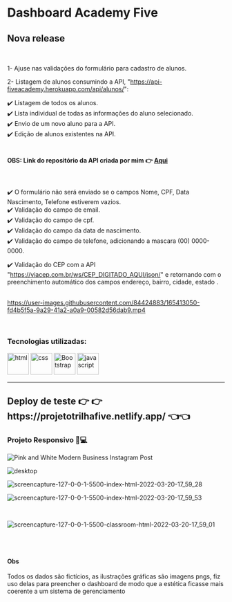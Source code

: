 <h1> Dashboard Academy Five</h1>

<h2>Nova release</h2><br>

1- Ajuse nas validações do formulário para cadastro de alunos.

2- Listagem de alunos consumindo a API, "https://api-fiveacademy.herokuapp.com/api/alunos/":

✔️ Listagem de todos os alunos.<br>
✔️ Lista individual de todas as informações do aluno selecionado.<br>
✔️ Envio de um novo aluno para a API.<br>
✔️ Edição de alunos existentes na API.<br>
<br>
<h4>OBS: Link do repositório da API criada por mim 👉 <a href="https://github.com/ValberJunior/api" type="button">Aqui</a></h4>
<br>

✔️ O formulário não será enviado se o campos Nome, CPF, Data Nascimento, Telefone estiverem vazios.<br>
✔️ Validação do campo de email.<br>
✔️ Validação do campo de cpf.<br>
✔️ Validação do campo da data de nascimento.<br>
✔️ Validação do campo de telefone, adicionando a mascara (00) 0000-0000.<br>

✔️ Validação do CEP com a API "https://viacep.com.br/ws/CEP_DIGITADO_AQUI/json/"
e retornando com o preenchimento automático dos campos endereço, bairro, cidade, estado .<br><br>



https://user-images.githubusercontent.com/84424883/165413050-fd4b5f5a-9a29-41a2-a0a9-00582d56dab9.mp4






<br>
<h3>Tecnologias utilizadas:</h3>
<div style="display=inline-block">
   <img src="https://cdn.iconscout.com/icon/free/png-64/html5-2038876-1720089.png" alt="html"width="50px" height="50px" >
   <img src="https://cdn.jsdelivr.net/gh/devicons/devicon/icons/css3/css3-original-wordmark.svg" alt="css" width="50px" height="50px" >
  <img src="https://cdn.jsdelivr.net/gh/devicons/devicon/icons/bootstrap/bootstrap-plain-wordmark.svg" alt="Bootstrap" width="50px" height="50px" >
  <img src="https://cdn.iconscout.com/icon/free/png-256/javascript-2752148-2284965.png" alt="javascript"width="50px" height="50px" >
 </div>
<hr>
<h2>Deploy de teste 👉 👉 https://projetotrilhafive.netlify.app/ 👈👈</h2>

<h3>Projeto Responsivo 📱💻</h3>

![Pink and White Modern Business Instagram Post](https://user-images.githubusercontent.com/84424883/159185646-ab960938-f105-4157-8eea-ceb48806bd2b.png)
<br>

![desktop](https://user-images.githubusercontent.com/84424883/159185669-095fdbca-e5b1-443f-a8cb-094b58aee2ed.png)
<br>

![screencapture-127-0-0-1-5500-index-html-2022-03-20-17_59_28](https://user-images.githubusercontent.com/84424883/159185746-41b1593d-8dfe-4f16-b706-a3f6ee2bcabd.png)
<br>

![screencapture-127-0-0-1-5500-index-html-2022-03-20-17_59_53](https://user-images.githubusercontent.com/84424883/159185751-de467063-c6f7-490f-869e-79f170600bda.png)


<br>


![screencapture-127-0-0-1-5500-classroom-html-2022-03-20-17_59_01](https://user-images.githubusercontent.com/84424883/159185758-b9b53528-2b4f-41f2-8d1e-7a4f1daa2de7.png)

<br><br>
<h4>Obs</h4>
<p>Todos os dados são fictícios, as ilustrações gráficas são imagens pngs, fiz uso delas para preencher o dashboard de modo que a estética ficasse mais coerente a um sistema de gerenciamento</p>
<br>













